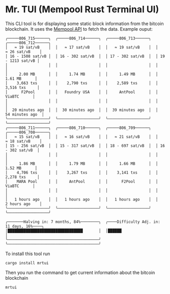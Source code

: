 # Mr. TUI (Mempool Rust Terminal UI)

This CLI tool is for displaying some static block information
from the bitcoin blockchain. It uses the
[Mempool API](https://mempool.space/docs/api/rest)
to fetch the data. Example ouput:

```
╭─────806_715──────╮  ╭─────806_714──────╮  ╭─────806_713──────╮  ╭─────806_712──────╮
│   ≈ 19 sat/vB    │  │   ≈ 17 sat/vB    │  │   ≈ 19 sat/vB    │  │   ≈ 26 sat/vB    │
│ 16 - 1508 sat/vB │  │ 16 - 302 sat/vB  │  │ 17 - 302 sat/vB  │  │ 19 - 1213 sat/vB │
│                  │  │                  │  │                  │  │                  │
│     2.00 MB      │  │     1.74 MB      │  │     1.49 MB      │  │     1.61 MB      │
│    3,663 txs     │  │    2,790 txs     │  │    2,589 txs     │  │    3,516 txs     │
│      F2Pool      │  │   Foundry USA    │  │     AntPool      │  │      ViaBTC      │
│                  │  │                  │  │                  │  │                  │
│  20 minutes ago  │  │  30 minutes ago  │  │  39 minutes ago  │  │  54 minutes ago  │
╰──────────────────╯  ╰──────────────────╯  ╰──────────────────╯  ╰──────────────────╯
╭─────806_711──────╮  ╭─────806_710──────╮  ╭─────806_709──────╮  ╭─────806_708──────╮
│   ≈ 15 sat/vB    │  │   ≈ 16 sat/vB    │  │   ≈ 21 sat/vB    │  │   ≈ 18 sat/vB    │
│ 15 - 256 sat/vB  │  │ 15 - 317 sat/vB  │  │ 18 - 697 sat/vB  │  │ 16 - 302 sat/vB  │
│                  │  │                  │  │                  │  │                  │
│     1.86 MB      │  │     1.79 MB      │  │     1.66 MB      │  │     1.52 MB      │
│    4,706 txs     │  │    3,267 txs     │  │    3,141 txs     │  │    2,278 txs     │
│    MARA Pool     │  │     AntPool      │  │      F2Pool      │  │      ViaBTC      │
│                  │  │                  │  │                  │  │                  │
│   1 hours ago    │  │   1 hours ago    │  │   1 hours ago    │  │   2 hours ago    │
╰──────────────────╯  ╰──────────────────╯  ╰──────────────────╯  ╰──────────────────╯

╭───────Halving in: 7 months, 84%────────╮  ╭────Difficulty Adj. in: 11 days, 16%────╮
│█████████████████████████████████       │  │██████                                  │
╰────────────────────────────────────────╯  ╰────────────────────────────────────────╯
```

To install this tool run

```
cargo install mrtui
```

Then you run the command to get current information about the bitcoin blockchain

```
mrtui
```
